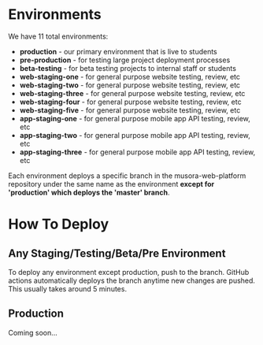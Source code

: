 # Environments

We have 11 total environments:
- **production** - our primary environment that is live to students
- **pre-production** - for testing large project deployment processes
- **beta-testing** - for beta testing projects to internal staff or students
- **web-staging-one** - for general purpose website testing, review, etc
- **web-staging-two** - for general purpose website testing, review, etc
- **web-staging-three** - for general purpose website testing, review, etc
- **web-staging-four** - for general purpose website testing, review, etc
- **web-staging-five** - for general purpose website testing, review, etc
- **app-staging-one** - for general purpose mobile app API testing, review, etc
- **app-staging-two** - for general purpose mobile app API testing, review, etc
- **app-staging-three** - for general purpose mobile app API testing, review, etc

Each environment deploys a specific branch in the musora-web-platform repository under the same name as the environment 
**except for 'production' which deploys the 'master' branch**.

# How To Deploy

## Any Staging/Testing/Beta/Pre Environment
To deploy any environment except production, push to the branch. GitHub actions automatically deploys the branch
anytime new changes are pushed. This usually takes around 5 minutes.

## Production
Coming soon...
